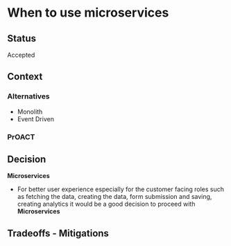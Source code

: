 # When to use microservices

## Status
Accepted

## Context



### Alternatives

* Monolith
* Event Driven

### PrOACT

## Decision

**Microservices**
* For better user experience especially for the customer facing roles such as fetching the data, creating the data, form submission and saving, creating analytics it would be a good decision to proceed with **Microservices**

## Tradeoffs - Mitigations